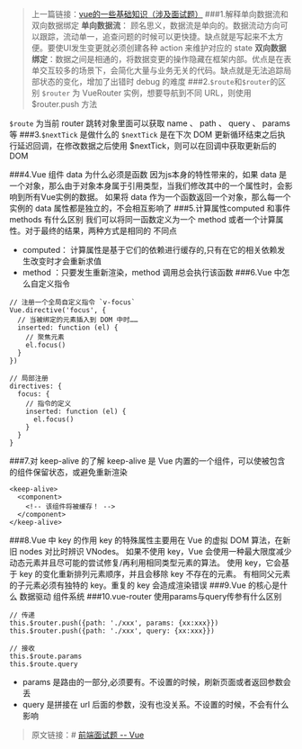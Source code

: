 > 上一篇链接：[vue的一些基础知识（涉及面试题）](https://www.jianshu.com/p/6d30aea77cf2)
###1.解释单向数据流和双向数据绑定
**单向数据流**： 顾名思义，数据流是单向的。数据流动方向可以跟踪，流动单一，追查问题的时候可以更快捷。缺点就是写起来不太方便。要使UI发生变更就必须创建各种 action 来维护对应的 state
**双向数据绑定**：数据之间是相通的，将数据变更的操作隐藏在框架内部。优点是在表单交互较多的场景下，会简化大量与业务无关的代码。缺点就是无法追踪局部状态的变化，增加了出错时 debug 的难度
###2.`$route`和`$router`的区别
`$router` 为 VueRouter 实例，想要导航到不同 URL，则使用 $router.push 方法

`$route` 为当前 router 跳转对象里面可以获取 name 、 path 、 query 、 params 等
###3.`$nextTick` 是做什么的
`$nextTick` 是在下次 DOM 更新循环结束之后执行延迟回调，在修改数据之后使用 $nextTick，则可以在回调中获取更新后的 DOM

###4.Vue 组件 data 为什么必须是函数
因为js本身的特性带来的，如果 data 是一个对象，那么由于对象本身属于引用类型，当我们修改其中的一个属性时，会影响到所有Vue实例的数据。
如果将 data 作为一个函数返回一个对象，那么每一个实例的 data 属性都是独立的，不会相互影响了
###5.计算属性computed 和事件 methods 有什么区别
我们可以将同一函数定义为一个 method 或者一个计算属性。对于最终的结果，两种方式是相同的
不同点
- computed： 计算属性是基于它们的依赖进行缓存的,只有在它的相关依赖发生改变时才会重新求值
- method ：只要发生重新渲染，method 调用总会执行该函数
###6.Vue 中怎么自定义指令
```
// 注册一个全局自定义指令 `v-focus`
Vue.directive('focus', {
  // 当被绑定的元素插入到 DOM 中时……
  inserted: function (el) {
    // 聚焦元素
    el.focus()
  }
})
```
```
// 局部注册
directives: {
  focus: {
    // 指令的定义
    inserted: function (el) {
      el.focus()
    }
  }
}
```
###7.对 keep-alive 的了解
keep-alive 是 Vue 内置的一个组件，可以使被包含的组件保留状态，或避免重新渲染
```
<keep-alive>
  <component>
    <!-- 该组件将被缓存！ -->
  </component>
</keep-alive>
```
###8.Vue 中 key 的作用
key 的特殊属性主要用在 Vue 的虚拟 DOM 算法，在新旧 nodes 对比时辨识 VNodes。
如果不使用 key，Vue 会使用一种最大限度减少动态元素并且尽可能的尝试修复/再利用相同类型元素的算法。
使用 key，它会基于 key 的变化重新排列元素顺序，并且会移除 key 不存在的元素。
有相同父元素的子元素必须有独特的 key。重复的 key 会造成渲染错误
###9.Vue 的核心是什么
数据驱动 组件系统
###10.vue-router 使用params与query传参有什么区别
```
// 传递
this.$router.push({path: './xxx', params: {xx:xxx}})
this.$router.push({path: './xxx', query: {xx:xxx}})

// 接收
this.$route.params
this.$route.query
```
- params 是路由的一部分,必须要有。不设置的时候，刷新页面或者返回参数会丢
- query 是拼接在 url 后面的参数，没有也没关系。不设置的时候，不会有什么影响
> 原文链接：# [前端面试题 -- Vue](https://segmentfault.com/a/1190000018634744)
